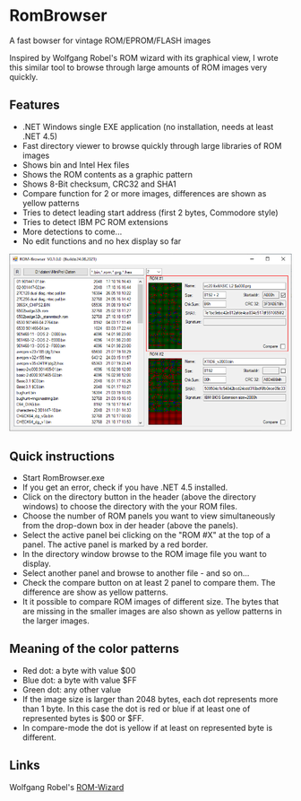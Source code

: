 # RomBrowser

A fast bowser for vintage ROM/EPROM/FLASH images

Inspired by Wolfgang Robel's ROM wizard with its graphical view, I wrote this similar tool to browse through large amounts of ROM images very quickly.

## Features

- .NET Windows single EXE application (no installation, needs at least .NET 4.5)
- Fast directory viewer to browse quickly through large libraries of ROM images
- Shows bin and Intel Hex files
- Shows the ROM contents as a graphic pattern
- Shows 8-Bit checksum, CRC32 and SHA1
- Compare function for 2 or more images, differences are shown as yellow patterns
- Tries to detect leading start address (first 2 bytes, Commodore style)
- Tries to detect IBM PC ROM extensions
- More detections to come...
- No edit functions and no hex display so far

![Screenshot](https://github.com/detlefgerhardt/RomBrowser/blob/main/screen1.png)

## Quick instructions

- Start RomBrowser.exe
- If you get an error, check if you have .NET 4.5 installed.
- Click on the directory button in the header (above the directory windows) to choose the directory with the your ROM files.
- Choose the number of ROM panels you want to view simultaneously from the drop-down box in der header (above the panels).
- Select the active panel bei clicking on the "ROM #X" at the top of a panel. The active panel is marked by a red border.
- In the directory window browse to the ROM image file you want to display.
- Select another panel and browse to another file - and so on...
- Check the compare button on at least 2 panel to compare them. The difference are show as yellow patterns.
- It it possible to compare ROM images of different size. The bytes that are missing in the smaller images are also shown as yellow patterns in the larger images.

## Meaning of the color patterns

- Red dot: a byte with value $00
- Blue dot: a byte with value $FF
- Green dot: any other value
- If the image size is larger than 2048 bytes, each dot represents more than 1 byte. In this case the dot is red or blue if at least one of represented bytes is $00 or $FF.
- In compare-mode the dot is yellow if at least on represented byte is different.

## Links

Wolfgang Robel's [ROM-Wizard](http://www.wolfgangrobel.de/romwizard.htm)
